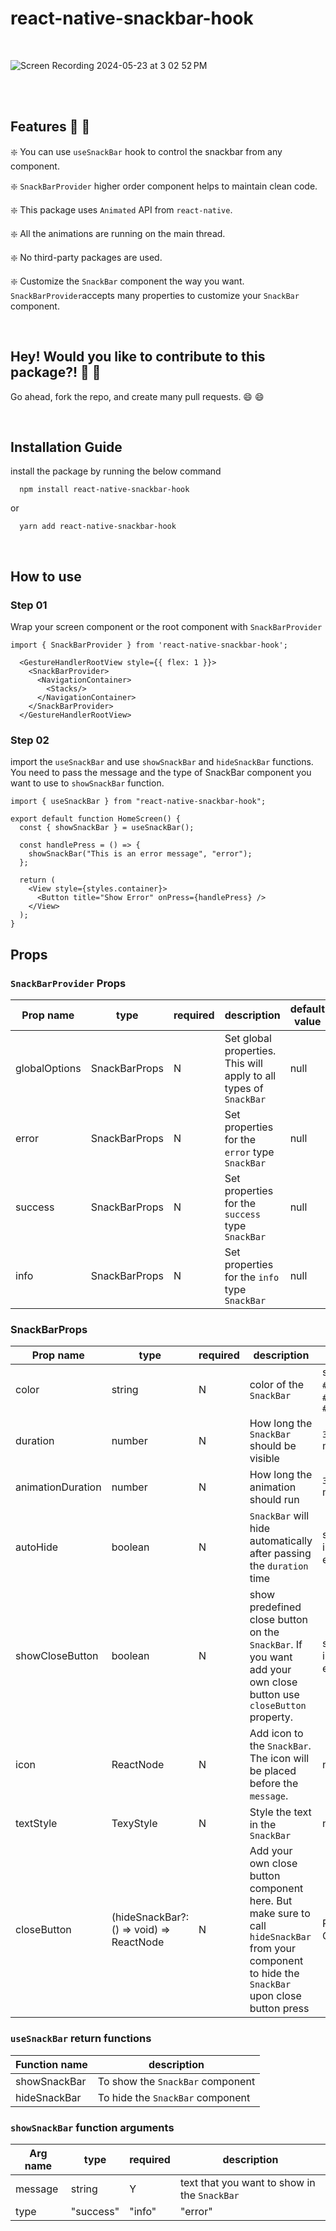 # react-native-snackbar-hook #

<br>

![Screen Recording 2024-05-23 at 3 02 52 PM](https://github.com/Harisene/react-native-snackbar-hook/assets/33250282/c5be18a6-534b-4b38-8a56-5b456fc724ee)

<br>
<br>

## Features :star_struck: :star_struck:

:sparkle: You can use ```useSnackBar``` hook to control the snackbar from any component.

:sparkle: ```SnackBarProvider``` higher order component helps to maintain clean code.

:sparkle: This package uses ```Animated``` API from ```react-native```.

:sparkle: All the animations are running on the main thread.

:sparkle: No third-party packages are used.

:sparkle: Customize the ```SnackBar``` component the way you want. ```SnackBarProvider```accepts many properties to customize your ```SnackBar``` component.

<br>

## Hey! Would you like to contribute to this package?! :raised_hands: :handshake:
Go ahead, fork the repo, and create many pull requests. :smile: :smile:

<br>

## Installation Guide ##

install the package by running the below command
```
  npm install react-native-snackbar-hook
```
or
```
  yarn add react-native-snackbar-hook
```
<br>

## How to use ##

### Step 01 ###

Wrap your screen component or the root component with ```SnackBarProvider```

```
import { SnackBarProvider } from 'react-native-snackbar-hook';

  <GestureHandlerRootView style={{ flex: 1 }}>
    <SnackBarProvider>
      <NavigationContainer>
        <Stacks/>
      </NavigationContainer>
    </SnackBarProvider>
  </GestureHandlerRootView>

```

### Step 02 ###

import the ```useSnackBar``` and use ```showSnackBar``` and ```hideSnackBar``` functions.
You need to pass the message and the type of SnackBar component you want to use to ```showSnackBar``` function.

```
import { useSnackBar } from "react-native-snackbar-hook";

export default function HomeScreen() {
  const { showSnackBar } = useSnackBar();

  const handlePress = () => {
    showSnackBar("This is an error message", "error");
  };

  return (
    <View style={styles.container}>
      <Button title="Show Error" onPress={handlePress} />
    </View>
  );
}

```

## Props ##

### ```SnackBarProvider``` Props ###

Prop name | type | required | description | default value
--- | --- | --- | --- | ---
globalOptions | SnackBarProps | N | Set global properties. This will apply to all types of ```SnackBar``` | null
error | SnackBarProps | N | Set properties for the ```error``` type ```SnackBar``` | null
success | SnackBarProps | N | Set properties for the ```success``` type ```SnackBar``` | null
info | SnackBarProps | N | Set properties for the ```info``` type ```SnackBar``` | null

### SnackBarProps ###

Prop name | type | required | description | default value
--- | --- | --- | --- | ---
color | string | N | color of the ```SnackBar``` | success: ```#008c0c```, info: ```#003f8c```, error: ```#c20600```
duration | number | N | How long the ```SnackBar``` should be visible | ```3000``` milliseconds
animationDuration | number | N | How long the animation should run | ```300``` miliseconds
autoHide | boolean | N | ```SnackBar``` will hide automatically after passing the ```duration``` time | success:```true```, info:```true```,  error: ```false```
showCloseButton | boolean | N | show predefined close button on the ```SnackBar```. If you want add your own close button use ```closeButton``` property. | success:```false```, info:```false```,  error: ```true```
icon | ReactNode | N | Add icon to the ```SnackBar```. The icon will be placed before the ```message```. | null
textStyle | TexyStyle | N | Style the text in the ```SnackBar``` | null
closeButton | (hideSnackBar?: () => void) => ReactNode | N | Add your own close button component here. But make sure to call ```hideSnackBar``` from your component to hide the ```SnackBar``` upon close button press | Predefined Component

### ```useSnackBar``` return functions ###

Function name | description
--- | ---
showSnackBar | To show the ```SnackBar``` component
hideSnackBar | To hide the ```SnackBar``` component

### ```showSnackBar``` function arguments ###

Arg name | type | required | description
--- | --- | --- | ---
message | string | Y | text that you want to show in the ```SnackBar```
type | "success" | "info" | "error" | Y | type of the ```SnackBar```



